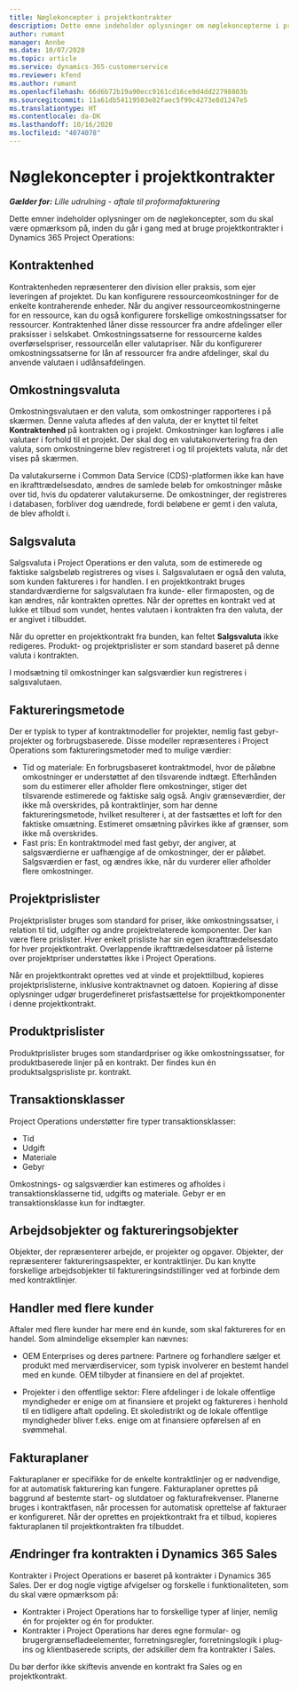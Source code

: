 ```yaml
---
title: Nøglekoncepter i projektkontrakter
description: Dette emne indeholder oplysninger om nøglekoncepterne i projektkontrakter.
author: rumant
manager: Annbe
ms.date: 10/07/2020
ms.topic: article
ms.service: dynamics-365-customerservice
ms.reviewer: kfend
ms.author: rumant
ms.openlocfilehash: 66d6b72b19a90ecc9161cd16ce9d4dd22798803b
ms.sourcegitcommit: 11a61db54119503e82faec5f99c4273e8d1247e5
ms.translationtype: HT
ms.contentlocale: da-DK
ms.lasthandoff: 10/16/2020
ms.locfileid: "4074078"
---
```

# <a name="key-concepts-of-project-contracts"></a>Nøglekoncepter i projektkontrakter

_**Gælder for:** Lille udrulning - aftale til proformafakturering_

Dette emner indeholder oplysninger om de nøglekoncepter, som du skal være opmærksom på, inden du går i gang med at bruge projektkontrakter i Dynamics 365 Project Operations:

## <a name="contracting-unit"></a>Kontraktenhed

Kontraktenheden repræsenterer den division eller praksis, som ejer leveringen af projektet. Du kan konfigurere ressourceomkostninger for de enkelte kontraherende enheder. Når du angiver ressourceomkostningerne for en ressource, kan du også konfigurere forskellige omkostningssatser for ressourcer. Kontraktenhed låner disse ressourcer fra andre afdelinger eller praksisser i selskabet. Omkostningssatserne for ressourcerne kaldes overførselspriser, ressourcelån eller valutapriser. Når du konfigurerer omkostningssatserne for lån af ressourcer fra andre afdelinger, skal du anvende valutaen i udlånsafdelingen.

## <a name="cost-currency"></a>Omkostningsvaluta

Omkostningsvalutaen er den valuta, som omkostninger rapporteres i på skærmen. Denne valuta afledes af den valuta, der er knyttet til feltet **Kontraktenhed** på kontrakten og i projekt. Omkostninger kan logføres i alle valutaer i forhold til et projekt. Der skal dog en valutakonvertering fra den valuta, som omkostningerne blev registreret i og til projektets valuta, når det vises på skærmen.

Da valutakurserne i Common Data Service (CDS)-platformen ikke kan have en ikrafttrædelsesdato, ændres de samlede beløb for omkostninger måske over tid, hvis du opdaterer valutakurserne. De omkostninger, der registreres i databasen, forbliver dog uændrede, fordi beløbene er gemt i den valuta, de blev afholdt i.

## <a name="sales-currency"></a>Salgsvaluta

Salgsvaluta i Project Operations er den valuta, som de estimerede og faktiske salgsbeløb registreres og vises i. Salgsvalutaen er også den valuta, som kunden faktureres i for handlen. I en projektkontrakt bruges standardværdierne for salgsvalutaen fra kunde- eller firmaposten, og de kan ændres, når kontrakten oprettes. Når der oprettes en kontrakt ved at lukke et tilbud som vundet, hentes valutaen i kontrakten fra den valuta, der er angivet i tilbuddet.

Når du opretter en projektkontrakt fra bunden, kan feltet **Salgsvaluta** ikke redigeres. Produkt- og projektprislister er som standard baseret på denne valuta i kontrakten.

I modsætning til omkostninger kan salgsværdier kun registreres i salgsvalutaen.

## <a name="billing-method"></a>Faktureringsmetode

Der er typisk to typer af kontraktmodeller for projekter, nemlig fast gebyr-projekter og forbrugsbaserede. Disse modeller repræsenteres i Project Operations som faktureringsmetoder med to mulige værdier:

- Tid og materiale: En forbrugsbaseret kontraktmodel, hvor de påløbne omkostninger er understøttet af den tilsvarende indtægt. Efterhånden som du estimerer eller afholder flere omkostninger, stiger det tilsvarende estimerede og faktiske salg også. Angiv grænseværdier, der ikke må overskrides, på kontraktlinjer, som har denne faktureringsmetode, hvilket resulterer i, at der fastsættes et loft for den faktiske omsætning. Estimeret omsætning påvirkes ikke af grænser, som ikke må overskrides.
- Fast pris: En kontraktmodel med fast gebyr, der angiver, at salgsværdierne er uafhængige af de omkostninger, der er påløbet. Salgsværdien er fast, og ændres ikke, når du vurderer eller afholder flere omkostninger.

## <a name="project-price-lists"></a>Projektprislister

Projektprislister bruges som standard for priser, ikke omkostningssatser, i relation til tid, udgifter og andre projektrelaterede komponenter. Der kan være flere prislister. Hver enkelt prisliste har sin egen ikrafttrædelsesdato for hver projektkontrakt. Overlappende ikrafttrædelsesdatoer på listerne over projektpriser understøttes ikke i Project Operations.

Når en projektkontrakt oprettes ved at vinde et projekttilbud, kopieres projektprislisterne, inklusive kontraktnavnet og datoen. Kopiering af disse oplysninger udgør brugerdefineret prisfastsættelse for projektkomponenter i denne projektkontrakt.

## <a name="product-price-lists"></a>Produktprislister

Produktprislister bruges som standardpriser og ikke omkostningssatser, for produktbaserede linjer på en kontrakt. Der findes kun én produktsalgsprisliste pr. kontrakt.

## <a name="transaction-classes"></a>Transaktionsklasser

Project Operations understøtter fire typer transaktionsklasser:

- Tid
- Udgift
- Materiale
- Gebyr

Omkostnings- og salgsværdier kan estimeres og afholdes i transaktionsklasserne tid, udgifts og materiale. Gebyr er en transaktionsklasse kun for indtægter.

## <a name="work-entities-and-billing-entities"></a>Arbejdsobjekter og faktureringsobjekter

Objekter, der repræsenterer arbejde, er projekter og opgaver. Objekter, der repræsenterer faktureringsaspekter, er kontraktlinjer. Du kan knytte forskellige arbejdsobjekter til faktureringsindstillinger ved at forbinde dem med kontraktlinjer.

## <a name="multi-customer-deals"></a>Handler med flere kunder

Aftaler med flere kunder har mere end én kunde, som skal faktureres for en handel. Som almindelige eksempler kan nævnes:

- OEM Enterprises og deres partnere: Partnere og forhandlere sælger et produkt med merværdiservicer, som typisk involverer en bestemt handel med en kunde. OEM tilbyder at finansiere en del af projektet. 

- Projekter i den offentlige sektor: Flere afdelinger i de lokale offentlige myndigheder er enige om at finansiere et projekt og faktureres i henhold til en tidligere aftalt opdeling. Et skoledistrikt og de lokale offentlige myndigheder bliver f.eks. enige om at finansiere opførelsen af en svømmehal.

## <a name="invoice-schedules"></a>Fakturaplaner

Fakturaplaner er specifikke for de enkelte kontraktlinjer og er nødvendige, for at automatisk fakturering kan fungere. Fakturaplaner oprettes på baggrund af bestemte start- og slutdatoer og fakturafrekvenser. Planerne bruges i kontraktfasen, når processen for automatisk oprettelse af fakturaer er konfigureret. Når der oprettes en projektkontrakt fra et tilbud, kopieres fakturaplanen til projektkontrakten fra tilbuddet.

## <a name="changes-from-the-dynamics-365-sales-contract"></a>Ændringer fra kontrakten i Dynamics 365 Sales

Kontrakter i Project Operations er baseret på kontrakter i Dynamics 365 Sales. Der er dog nogle vigtige afvigelser og forskelle i funktionaliteten, som du skal være opmærksom på:

- Kontrakter i Project Operations har to forskellige typer af linjer, nemlig én for projekter og én for produkter.
- Kontrakter i Project Operations har deres egne formular- og brugergrænsefladeelementer, forretningsregler, forretningslogik i plug-ins og klientbaserede scripts, der adskiller dem fra kontrakter i Sales.

Du bør derfor ikke skiftevis anvende en kontrakt fra Sales og en projektkontrakt.
